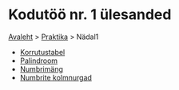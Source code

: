 # Kodutöö nr. 1 ülesanded
[Avaleht](../../README.md) > [Praktika](../README.md) > Nädal1

* [Korrutustabel](./Korrutustabel)
* [Palindroom](./Palindroom)
* [Numbrimäng](./Numbriarvamismäng)
* [Numbrite kolmnurgad](./Numbrikolmnurgad)
